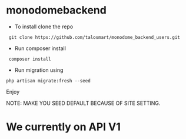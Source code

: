 # monodomebackend

- To install clone the repo
```
 git clone https://github.com/talosmart/monodome_backend_users.git
```

- Run composer install
```
 composer install
```

- Run migration using
```
php artisan migrate:fresh --seed
```

Enjoy

NOTE: MAKE YOU SEED DEFAULT BECAUSE OF SITE SETTING.
# We currently on API V1
